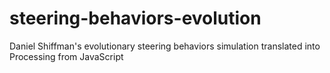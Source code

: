 # steering-behaviors-evolution
Daniel Shiffman's evolutionary steering behaviors simulation translated into Processing from JavaScript
